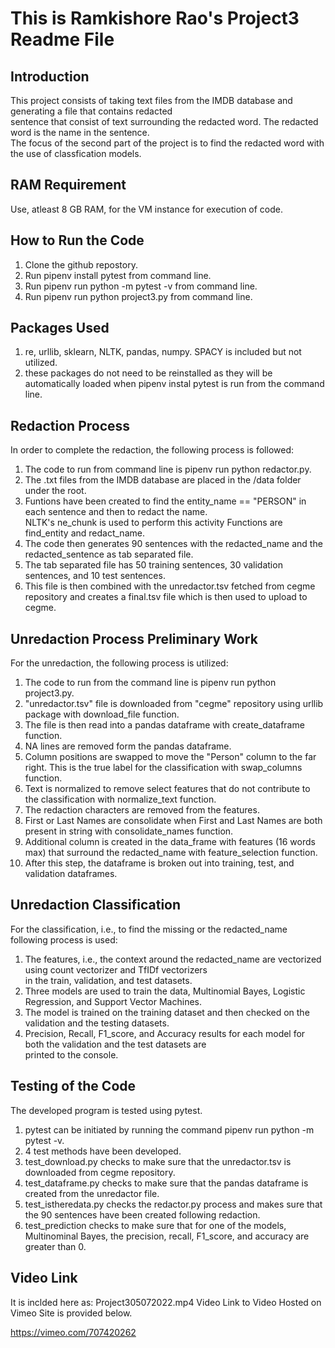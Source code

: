 # This is Ramkishore Rao's Project3 Readme File

## Introduction

This project consists of taking text files from the IMDB database and generating a file that contains redacted <br>
sentence that consist of text surrounding the redacted word.  The redacted word is the name in the sentence. <br>
The focus of the second part of the project is to find the redacted word with the use of classfication models. <br>

## RAM Requirement

Use, atleast 8 GB RAM, for the VM instance for execution of code.<br>

## How to Run the Code

1) Clone the github repostory. <br>
2) Run pipenv install pytest from command line. <br>
3) Run pipenv run python -m pytest -v from command line. <br>
4) Run pipenv run python project3.py from command line.

## Packages Used 

1) re, urllib, sklearn, NLTK, pandas, numpy. SPACY is included but not utilized. <br>
2) these packages do not need to be reinstalled as they will be automatically loaded when pipenv instal pytest is run from the command line.

## Redaction Process

In order to complete the redaction, the following process is followed: <br>
    
1) The code to run from command line is pipenv run python redactor.py. <br> 
2) The .txt files from the IMDB database are placed in the /data folder under the root. <br>
3) Funtions have been created to find the entity_name == "PERSON" in each sentence and then to redact the name. <br>
   NLTK's ne_chunk is used to perform this activity Functions are find_entity and redact_name. <br>
4) The code then generates 90 sentences with the redacted_name and the redacted_sentence as tab separated file. <br>
5) The tab separated file has 50 training sentences, 30 validation sentences, and 10 test sentences. <br>
6) This file is then combined with the unredactor.tsv fetched from cegme repository and creates a final.tsv file which is then used to upload to cegme.<br>

## Unredaction Process Preliminary Work

For the unredaction, the following process is utilized: <br>
1) The code to run from the command line is pipenv run python project3.py. <br>
2) "unredactor.tsv" file is downloaded from "cegme" repository using urllib package with download_file function. <br>
3) The file is then read into a pandas dataframe with create_dataframe function. <br>
4) NA lines are removed form the pandas dataframe. <br>
5) Column positions are swapped to move the "Person" column to the far right. This is the true label for the classification with swap_columns function.<br>
6) Text is normalized to remove select features that do not contribute to the classification with normalize_text function. <br>
7) The redaction characters are removed from the features. <br>
8) First or Last Names are consolidate when First and Last Names are both present in string with consolidate_names function. <br>
9) Additional column is created in the data_frame with features (16 words max) that surround the redacted_name with feature_selection function. <br>
10) After this step, the dataframe is broken out into training, test, and validation dataframes. <br>

## Unredaction Classification

For the classification, i.e., to find the missing or the redacted_name following process is used:

1) The features, i.e., the context around the redacted_name are vectorized using count vectorizer and TfIDf vectorizers<br>
in the train, validation, and test datasets. <br>
2) Three models are used to train the data, Multinomial Bayes, Logistic Regression, and Support Vector Machines.<br>
3) The model is trained on the training dataset and then checked on the validation and the testing datasets. <br>
4) Precision, Recall, F1_score, and Accuracy results for each model for both the validation and the test datasets are <br>
printed to the console. <br>



## Testing of the Code

The developed program is tested using pytest. <br>

1) pytest can be initiated by running the command pipenv run python -m pytest -v. <br>
2) 4 test methods have been developed. <br>
3) test_download.py checks to make sure that the unredactor.tsv is downloaded from cegme repository. <br>
4) test_dataframe.py checks to make sure that the pandas dataframe is created from the unredactor file. <br>
5) test_istheredata.py checks the redactor.py process and makes sure that the 90 sentences have been created following redaction. <br>
6) test_prediction checks to make sure that for one of the models, Multinominal Bayes, the precision, recall, F1_score, and accuracy are greater than 0. <br>

## Video Link

It is inclded here as: Project305072022.mp4
Video Link to Video Hosted on Vimeo Site is provided below.

https://vimeo.com/707420262
